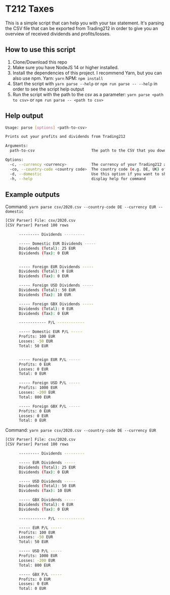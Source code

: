 # T212 Taxes

This is a simple script that can help you with your tax statement. It's parsing the CSV file that can be exported from Trading212 in order to give you an overview of received dividends and profits/losses.

## How to use this script

1. Clone/Download this repo
2. Make sure you have NodeJS 14 or higher installed.
3. Install the dependencies of this project. I recommend Yarn, but you can also use npm. Yarn: `yarn` NPM: `npm install`
4. Start the script with `yarn parse --help` or `npm run parse -- --help` in order to see the script help output
5. Run the script with the path to the csv as a parameter: `yarn parse <path to csv>` or `npm run parse -- <path to csv>`

## Help output

```bash
Usage: parse [options] <path-to-csv>

Prints out your profits and dividends from Trading212

Arguments:
  path-to-csv                         The path to the CSV that you downloaded from Trading212

Options:
  -c, --currency <currency>           The currency of your Trading212 account (choices: "EUR", "USD", "GBX", default: "EUR")
  -co, --country-code <country code>  The country code (e.g. DE, UK) of the country you are in. (Only needed if you are using the domestic option) (default: "DE")
  -d, --domestic                      Use this option if you want to show domestic profits and dividends separately (default: false)
  -h, --help                          display help for command
```

## Example outputs

Command: `yarn parse csv/2020.csv --country-code DE --currency EUR --domestic`

```bash
[CSV Parser] File: csv/2020.csv
[CSV Parser] Parsed 100 rows

      --------- Dividends ---------

      ----- Domestic EUR Dividends -----
      Dividends (Total): 25 EUR
      Dividends (Tax): 0 EUR


      ----- Foreign EUR Dividends -----
      Dividends (Total): 0 EUR
      Dividends (Tax): 0 EUR

      ----- Foreign USD Dividends -----
      Dividends (Total): 50 EUR
      Dividends (Tax): 10 EUR

      ----- Foreign GBX Dividends -----
      Dividends (Total): 0 EUR
      Dividends (Tax): 0 EUR

      ------------ P/L ------------

      ----- Domestic EUR P/L -----
      Profits: 100 EUR
      Losses: -50 EUR
      Total: 50 EUR


      ----- Foreign EUR P/L -----
      Profits: 0 EUR
      Losses: 0 EUR
      Total: 0 EUR

      ----- Foreign USD P/L -----
      Profits: 1000 EUR
      Losses: -200 EUR
      Total: 800 EUR

      ----- Foreign GBX P/L -----
      Profits: 0 EUR
      Losses: 0 EUR
      Total: 0 EUR
```

Command: `yarn parse csv/2020.csv --country-code DE --currency EUR`

```bash
[CSV Parser] File: csv/2020.csv
[CSV Parser] Parsed 100 rows

      --------- Dividends ---------

      ----- EUR Dividends -----
      Dividends (Total): 25 EUR
      Dividends (Tax): 0 EUR

      ----- USD Dividends -----
      Dividends (Total): 50 EUR
      Dividends (Tax): 10 EUR

      ----- GBX Dividends -----
      Dividends (Total): 0 EUR
      Dividends (Tax): 0 EUR

      ------------ P/L ------------

      ----- EUR P/L -----
      Profits: 100 EUR
      Losses: -50 EUR
      Total: 50 EUR

      ----- USD P/L -----
      Profits: 1000 EUR
      Losses: -200 EUR
      Total: 800 EUR

      ----- GBX P/L -----
      Profits: 0 EUR
      Losses: 0 EUR
      Total: 0 EUR
```
